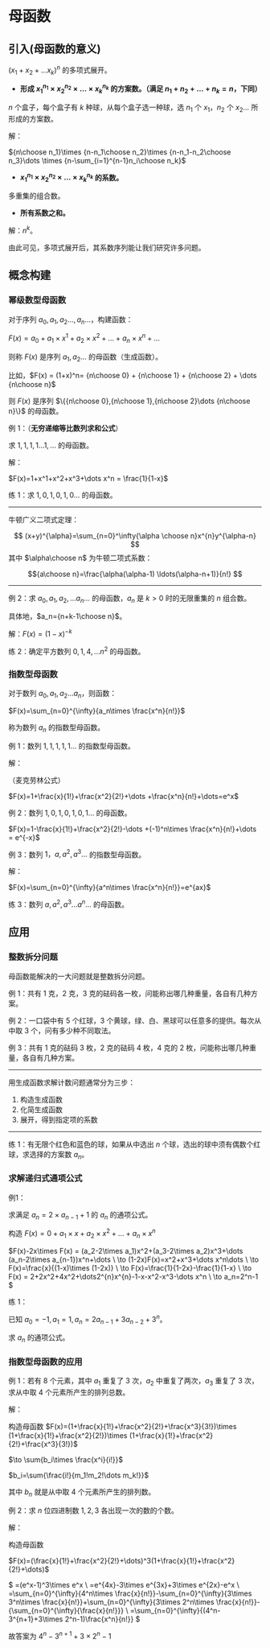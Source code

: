 # 母函数

## 引入(母函数的意义)

$(x_1+x_2+\dots x_k)^n$ 的多项式展开。

- **形成 ${x_1}^{n_1}\times {x_2}^{n_2}\times \dots \times{x_k}^{n_k}$ 的方案数。（满足 $n_1+n_2+\dots +n_k=n$，下同）**

$n$ 个盒子，每个盒子有 $k$ 种球，从每个盒子选一种球，选 $n_1$ 个 $x_1$，$n_2$ 个 $x_2\dots$ 所形成的方案数。

解：

${n\choose n_1}\times {n-n_1\choose n_2}\times {n-n_1-n_2\choose n_3}\dots \times {n-\sum_{i=1}^{n-1}n_i\choose n_k}$

- **${x_1}^{n_1}\times {x_2}^{n_2}\times \dots \times{x_k}^{n_k}$ 的系数。**

多重集的组合数。

- **所有系数之和。**

解：$n^k$。

由此可见，多项式展开后，其系数序列能让我们研究许多问题。

## 概念构建

### 幂级数型母函数

对于序列 $a_0,a_1,a_2\dots ,a_n\dots$，构建函数：

$F(x)=a_0+a_1\times x^{1}+a_2\times x^2+\dots + a_n\times x^n+\dots$

则称 $F(x)$ 是序列 $a_1,a_2\dots$ 的母函数（生成函数）。

比如，$F(x) = (1+x)^n= {n\choose 0} + {n\choose 1} + {n\choose 2} + \dots {n\choose n}$

则 $F(x)$ 是序列 $\{{n\choose 0},{n\choose 1},{n\choose 2}\dots {n\choose n}\}$ 的母函数。

例 $1$：（**无穷递缩等比数列求和公式**）

求 $1,1,1,1\dots 1,\dots$ 的母函数。

解：

$F(x)=1+x^1+x^2+x^3+\dots x^n = \frac{1}{1-x}$

练 $1$：求 $1,0,1,0,1,0\dots$ 的母函数。

---

牛顿广义二项式定理：

$$
(x+y)^{\alpha}=\sum_{n=0}^\infty{\alpha \choose n}x^{n}y^{\alpha-n}
$$
其中 $\alpha\choose n$ 为牛顿二项式系数：

$${a\choose n}=\frac{\alpha(\alpha-1) \ldots(\alpha-n+1)}{n!}
$$

---

例 $2$：求 $a_0,a_1,a_2,\dots a_n\dots$ 的母函数，$a_n$ 是 $k>0$ 时的无限重集的 $n$ 组合数。

具体地，$a_n={n+k-1\choose n}$。

解：$F(x)=(1-x)^{-k}$

练 $2$：确定平方数列 $0, 1, 4, \dots n^2$ 的母函数。

### 指数型母函数

对于数列 $a_0,a_1,a_2\dots a_n$，则函数：

$F(x)=\sum_{n=0}^{\infty}{a_n\times \frac{x^n}{n!}}$

称为数列 ${a_n}$ 的指数型母函数。

例 $1$：数列 $1,1,1,1,1\dots$ 的指数型母函数。

解：

（麦克劳林公式）

$F(x)=1+\frac{x}{1!}+\frac{x^2}{2!}+\dots +\frac{x^n}{n!}+\dots=e^x$

例 $2$：数列 $1, 0, 1, 0, 1, 0, 1\dots$ 的母函数。

$F(x)=1-\frac{x}{1!}+\frac{x^2}{2!}-\dots +(-1)^n\times \frac{x^n}{n!}+\dots = e^{-x}$

例 $3$：数列 $1，a, a^2, a^3\dots$ 的指数型母函数。

解：

$F(x)=\sum_{n=0}^{\infty}{a^n\times \frac{x^n}{n!}}=e^{ax}$

练 $3$：数列 $a, a^2, a^3\dots a^n\dots$ 的母函数。

## 应用

### 整数拆分问题

母函数能解决的一大问题就是整数拆分问题。

例 $1$：共有 $1$ 克，$2$ 克，$3$ 克的砝码各一枚，问能称出哪几种重量，各自有几种方案。

例 $2$：一口袋中有 $5$ 个红球，$3$ 个黄球，绿、白、黑球可以任意多的提供。每次从中取 $3$ 个，问有多少种不同取法。

例 $3$：共有 $1$ 克的砝码 $3$ 枚，$2$ 克的砝码 $4$ 枚，$4$ 克的 $2$ 枚，问能称出哪几种重量，各自有几种方案。

---

用生成函数求解计数问题通常分为三步：

1. 构造生成函数
2. 化简生成函数
3. 展开，得到指定项的系数

---

练 $1$：有无限个红色和蓝色的球，如果从中选出 $n$ 个球，选出的球中须有偶数个红球，求选择的方案数 $a_n$。

### 求解递归式通项公式

例1：

求满足 $a_n=2\times a_{n-1} + 1$ 的 $a_n$ 的通项公式。

构造 $F(x)=0+a_1 \times x+a_2 \times x^{2}+\dots +a_n\times x^n$

$F(x)-2x\times F(x) = (a_2-2\times a_1)x^2+(a_3-2\times a_2)x^3+\dots (a_n-2\times a_{n-1})x^n+\dots
\\
\to (1-2x)F(x)=x^2+x^3+\dots x^n\dots
\\
\to F(x)=\frac{x}{(1-x)\times (1-2x)}
\\
\to F(x)=\frac{1}{1-2x}-\frac{1}{1-x}
\\
\to F(x) = 2+2x^2+4x^2+\dots2^{n}x^{n}-1-x-x^2-x^3-\dots x^n
\\
\to a_n=2^n-1
$

练 $1$：

已知 $a_0=-1,a_1=1,a_n=2a_{n-1}+3a_{n-2}+3^n$。

求 $a_n$ 的通项公式。

### 指数型母函数的应用

例 $1$：若有 $8$ 个元素，其中 $a_1$ 重复了 $3$ 次，$a_2$ 中重复了两次，$a_3$ 重复了 $3$ 次，求从中取 $4$ 个元素所产生的排列总数。

解：

构造母函数 $F(x)=(1+\frac{x}{1!}+\frac{x^2}{2!}+\frac{x^3}{3!})\times (1+\frac{x}{1!}+\frac{x^2}{2!})\times (1+\frac{x}{1!}+\frac{x^2}{2!}+\frac{x^3}{3!})$

$\to \sum{b_i\times \frac{x^i}{i!}}$

$b_i=\sum{\frac{i!}{m_1!m_2!\dots m_k!}}$

其中 $b_n$ 就是从中取 $4$ 个元素所产生的排列数。

例 $2$：求 $n$ 位四进制数 $1, 2, 3$ 各出现一次的数的个数。

解：

构造母函数

$F(x)=(\frac{x}{1!}+\frac{x^2}{2!}+\dots)^3(1+\frac{x}{1!}+\frac{x^2}{2!}+\dots)$

$
=(e^x-1)^3\times e^x
\\
=e^{4x}-3\times e^{3x}+3\times e^{2x}-e^x
\\
=\sum_{n=0}^{\infty}{4^n\times \frac{x}{n!}}-\sum_{n=0}^{\infty}{3\times 3^n\times \frac{x}{n!}}+\sum_{n=0}^{\infty}{3\times 2^n\times \frac{x}{n!}}-{\sum_{n=0}^{\infty}{\frac{x}{n!}}}
\\
=\sum_{n=0}^{\infty}{(4^n-3^{n+1}+3\times 2^n-1)\frac{x^n}{n!}}
$

故答案为 $4^n-3^{n+1}+3\times 2^n-1$
